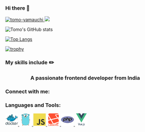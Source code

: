 ### Hi there 👋

<!--
**tomo-yamauchi/tomo-yamauchi** is a ✨ _special_ ✨ repository because its `README.md` (this file) appears on your GitHub profile.

Here are some ideas to get you started:

- 🔭 I’m currently working on ...
- 🌱 I’m currently learning ...
- 👯 I’m looking to collaborate on ...
- 🤔 I’m looking for help with ...
- 💬 Ask me about ...
- 📫 How to reach me: ...
- 😄 Pronouns: ...
- ⚡ Fun fact: ...
-->

<p align="left">
  <a href="https://github.com/tomo-yamauchi/tomo-yamauchi/">
    <img src="https://komarev.com/ghpvc/?username=tomo-yamauchi" alt="tomo-yamauchi" />
  </a>
<!--   <a href="http://twitter.com/tomo-yamauchi">
    <img height="20" src="https://img.shields.io/twitter/follow/tomo-yamauchi?label=Twitter&logo=twitter&style=flat" />
  </a> -->
  <a href="https://github.com/tomo-yamauchi">
    <img height="20" src="https://img.shields.io/github/followers/tomo-yamauchi?label=follow&logo=github&style=flat" />
  </a>
<!--   <a href="https://www.reddit.com/user/tomo-yamauchi">
    <img height="20" src="https://img.shields.io/reddit/user-karma/combined/tomo-yamauchi?label=Reddit&logo=reddit&style=flat" />
  </a> -->
<!--   <a href="https://stackoverflow.com/users/5720201/tomo-yamauchi">
    <img height="20" src="https://img.shields.io/stackexchange/stackoverflow/r/5720201?label=StackOverflow&logo=stack-overflow&style=flat" />
  </a>
  <a href="http://qiita.com/tomo-yamauchi">
    <img height="20" src="https://qiita-badge.apiapi.app/s/tomo-yamauchi/posts.svg" />
  </a>
  <//qiita.com/tomo-yamauchi">
    <img height="20" src="https://qiita-badge.apiapi.app/s/tomo-yamauchi/contributions.svg" />
  </a> -->
</p>

![Tomo's GitHub stats](https://github-readme-stats.vercel.app/api?username=tomo-yamauchi&theme=tokyonight)

[![Top Langs](https://github-readme-stats.vercel.app/api/top-langs/?username=tomo-yamauchi)](https://github.com/tomo-yamauchi/github-readme-stats)


[![trophy](https://github-profile-trophy.vercel.app/?username=tomo-yamauchi&theme=onedark)](https://github.com/tomo-yamauchi/github-profile-trophy)

### My skills include ✏️
<h3 align="center">A passionate frontend developer from India</h3>

<h3 align="left">Connect with me:</h3>
<p align="left">
</p>

<h3 align="left">Languages and Tools:</h3>
<p align="left"> <a href="https://www.docker.com/" target="_blank" rel="noreferrer"> <img src="https://raw.githubusercontent.com/devicons/devicon/master/icons/docker/docker-original-wordmark.svg" alt="docker" width="40" height="40"/> </a> <a href="https://golang.org" target="_blank" rel="noreferrer"> <img src="https://raw.githubusercontent.com/devicons/devicon/master/icons/go/go-original.svg" alt="go" width="40" height="40"/> </a> <a href="https://developer.mozilla.org/en-US/docs/Web/JavaScript" target="_blank" rel="noreferrer"> <img src="https://raw.githubusercontent.com/devicons/devicon/master/icons/javascript/javascript-original.svg" alt="javascript" width="40" height="40"/> </a> <a href="https://laravel.com/" target="_blank" rel="noreferrer"> <img src="https://raw.githubusercontent.com/devicons/devicon/master/icons/laravel/laravel-plain-wordmark.svg" alt="laravel" width="40" height="40"/> </a> <a href="https://www.php.net" target="_blank" rel="noreferrer"> <img src="https://raw.githubusercontent.com/devicons/devicon/master/icons/php/php-original.svg" alt="php" width="40" height="40"/> </a> <a href="https://vuejs.org/" target="_blank" rel="noreferrer"> <img src="https://raw.githubusercontent.com/devicons/devicon/master/icons/vuejs/vuejs-original-wordmark.svg" alt="vuejs" width="40" height="40"/> </a> </p>
